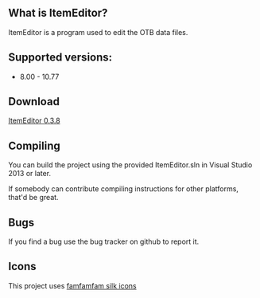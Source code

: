 What is ItemEditor?
----

ItemEditor is a program used to edit the OTB data files.

Supported versions:
----

* 8.00 - 10.77

Download
----

[ItemEditor 0.3.8](https://github.com/ottools/ItemEditor/releases/tag/v0.3.8)

Compiling
----

You can build the project using the provided ItemEditor.sln in Visual Studio 2013 or later.

If somebody can contribute compiling instructions for other platforms, that'd be
great.

Bugs
----

If you find a bug use the bug tracker on github to report it.


Icons
----

This project uses [famfamfam silk icons](http://www.famfamfam.com/lab/icons/silk/)
